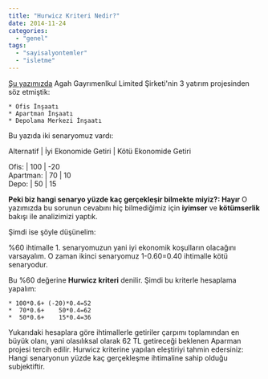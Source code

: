 ```yaml
---
title: "Hurwicz Kriteri Nedir?"
date: 2014-11-24
categories: 
  - "genel"
tags: 
  - "sayisalyontemler"
  - "isletme"
---
```


[Şu yazımızda](http://blog.suatatan.com/post/103205724775/belirsizlik-alt-nda-nas-l-karar-verilir) Agah Gayrımenlkul Limited Şirketi'nin 3 yatırım projesinden söz etmiştik:

```
* Ofis İnşaatı
* Apartman İnşaatı
* Depolama Merkezi İnşaatı
```

Bu yazıda iki senaryomuz vardı:

Alternatif | İyi Ekonomide Getiri | Kötü Ekonomide Getiri

Ofis: | 100 | -20  
Apartman: | 70 | 10   
Depo: | 50 | 15

**Peki biz hangi senaryo yüzde kaç gerçekleşir bilmekte miyiz?: Hayır** O yazımızda bu sorunun cevabını hiç bilmediğimiz için **iyimser** ve **kötümserlik** bakışı ile analizimizi yaptık.

Şimdi ise şöyle düşünelim:

%60 ihtimalle 1. senaryomuzun yani iyi ekonomik koşulların olacağını varsayalım. O zaman ikinci senaryomuz 1-0.60=0.40 ihtimalle kötü senaryodur.

Bu %60 değerine **Hurwicz kriteri** denilir. Şimdi bu kriterle hesaplama yapalım:

```
* 100*0.6+ (-20)*0.4=52
*  70*0.6+    50*0.4=62
*  50*0.6+    15*0.4=36
```

Yukarıdaki hesaplara göre ihtimallerle getiriler çarpımı toplamından en büyük olanı, yani olasılıksal olarak 62 TL getireceği beklenen Aparman projesi tercih edilir. Hurwicz kriterine yapılan eleştiriyi tahmin edersiniz: Hangi senaryonun yüzde kaç gerçekleşme ihtimaline sahip olduğu subjektiftir.

